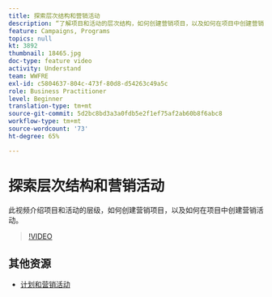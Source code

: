 ```yaml
---
title: 探索层次结构和营销活动
description: “了解项目和活动的层次结构，如何创建营销项目，以及如何在项目中创建营销活动。”
feature: Campaigns, Programs
topics: null
kt: 3892
thumbnail: 18465.jpg
doc-type: feature video
activity: Understand
team: WWFRE
exl-id: c5804637-804c-473f-80d8-d54263c49a5c
role: Business Practitioner
level: Beginner
translation-type: tm+mt
source-git-commit: 5d2bc8bd3a3a0fdb5e2f1ef75af2ab60b8f6abc8
workflow-type: tm+mt
source-wordcount: '73'
ht-degree: 65%

---
```


# 探索层次结构和营销活动

此视频介绍项目和活动的层级，如何创建营销项目，以及如何在项目中创建营销活动。

>[!VIDEO](https://video.tv.adobe.com/v/18465?quality=12)

## 其他资源

* [计划和营销活动](https://experienceleague.adobe.com/docs/campaign-standard/using/getting-started/marketing-plans/programs-and-campaigns.html?lang=zh-Hans)
